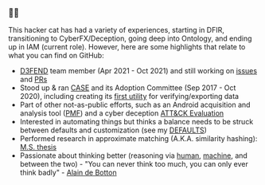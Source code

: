 ### 🐱‍💻

This hacker cat has had a variety of experiences, starting in DFIR, transitioning to CyberFX/Deception, going deep into Ontology, and ending up in IAM (current role).
However, here are some highlights that relate to what you can find on GitHub:
- [D3FEND](https://github.com/d3fend) team member (Apr 2021 - Oct 2021) and still working on [issues](https://github.com/d3fend/d3fend-ontology/issues?q=is%3Aissue%20state%3Aopen%20author%3Avikhari%20) and [PRs](https://github.com/d3fend/d3fend-ontology/pulls/vikhari)
- Stood up & ran [CASE](https://github.com/casework) and its Adoption Committee (Sep 2017 - Oct 2020), including creating its [first utility](https://github.com/casework/CASE-Utility-Verifier) for verifying/exporting data
- Part of other not-as-public efforts, such as an Android acquisition and analysis tool ([PMF](https://www.mitre.org/our-impact/intellectual-property/periodic-mobile-forensics)) and a cyber deception [ATT&CK Evaluation](https://evals.mitre.org/)
- Interested in automating things but thinks a balance needs to be struck between defaults and customization (see my [DEFAULTS](https://github.com/vikhari/DEFAULTS))
- Performed research in approximate matching (A.K.A. similarity hashing): [M.S. thesis](https://github.com/vikhari/Sim-Find)
- Passionate about thinking better (reasoning via [human](https://en.wikipedia.org/wiki/Reason#Deductive_reasoning), [machine](https://en.wikipedia.org/wiki/Reasoning_system), and between the two) - "You can never think too much, you can only ever think badly" - [Alain de Botton](https://youtu.be/-EvvPZFdjyk?si=CoZTHdn8kGyM0Qjq&t=701)

